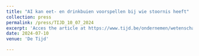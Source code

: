 ```yaml
---
title: "AI kan eet- en drinkbuien voorspellen bij wie stoornis heeft"
collection: press
permalink: /press/TIJD_10_07_2024
excerpt: 'Acces the article at https://www.tijd.be/ondernemen/wetenschap/ai-kan-eet-en-drinkbuien-voorspellen-bij-wie-stoornis-heeft/10555045.html'
date: 2024-07-10
venue: 'De Tijd'

---
```

